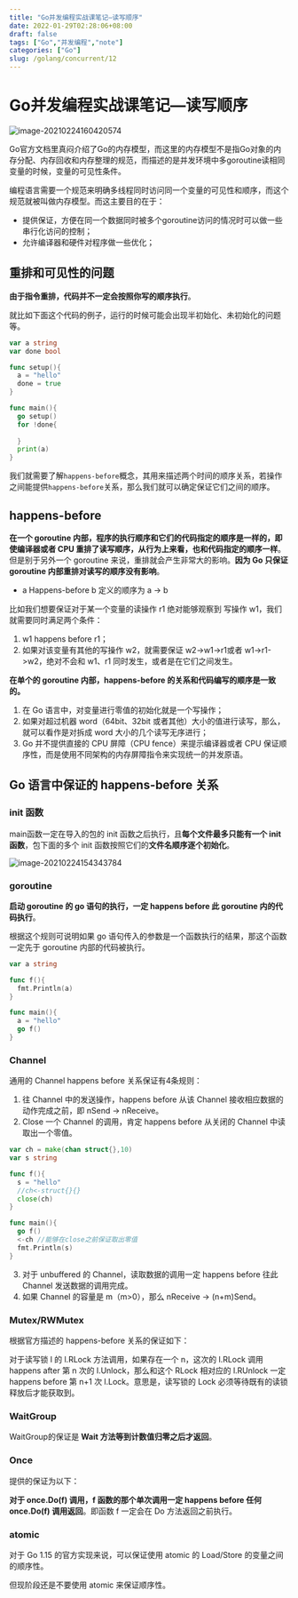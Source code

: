 ```yaml
---
title: "Go并发编程实战课笔记—读写顺序"
date: 2022-01-29T02:28:06+08:00
draft: false
tags: ["Go","并发编程","note"]
categories: ["Go"]
slug: /golang/concurrent/12
---
```


# Go并发编程实战课笔记—读写顺序



![image-20210224160420574](https://img.zhengyua.cn/20210224160420.png)



Go官方文档里真闷介绍了Go的内存模型，而这里的内存模型不是指Go对象的内存分配、内存回收和内存整理的规范，而描述的是并发环境中多goroutine读相同变量的时候，变量的可见性条件。

编程语言需要一个规范来明确多线程同时访问同一个变量的可见性和顺序，而这个规范就被叫做内存模型。而这主要目的在于：

- 提供保证，方便在同一个数据同时被多个goroutine访问的情况时可以做一些串行化访问的控制；
- 允许编译器和硬件对程序做一些优化；

## 重排和可见性的问题

**由于指令重排，代码并不一定会按照你写的顺序执行**。

就比如下面这个代码的例子，运行的时候可能会出现半初始化、未初始化的问题等。

```go
var a string
var done bool

func setup(){
  a = "hello"
  done = true
}

func main(){
  go setup()
  for !done{
    
  }
  print(a)
}
```

我们就需要了解`happens-before`概念，其用来描述两个时间的顺序关系，若操作之间能提供`happens-before`关系，那么我们就可以确定保证它们之间的顺序。

## happens-before

**在一个 goroutine 内部，程序的执行顺序和它们的代码指定的顺序是一样的，即使编译器或者 CPU 重排了读写顺序，从行为上来看，也和代码指定的顺序一样**。但是别于另外一个 goroutine 来说，重排就会产生非常大的影响。**因为 Go 只保证 goroutine 内部重排对读写的顺序没有影响**。

- a Happens-before b 定义的顺序为 a -> b

比如我们想要保证对于某一个变量的读操作 r1 绝对能够观察到 写操作 w1，我们就需要同时满足两个条件：

1.  w1 happens before r1；
2. 如果对该变量有其他的写操作 w2，就需要保证 w2->w1->r1或者 w1->r1->w2，绝对不会和 w1、r1 同时发生，或者是在它们之间发生。

**在单个的 goroutine 内部，happens-before 的关系和代码编写的顺序是一致的。**

1. 在 Go 语言中，对变量进行零值的初始化就是一个写操作；
2. 如果对超过机器 word（64bit、32bit 或者其他）大小的值进行读写，那么，就可以看作是对拆成 word 大小的几个读写无序进行；
3. Go 并不提供直接的 CPU 屏障（CPU fence）来提示编译器或者 CPU 保证顺序性，而是使用不同架构的内存屏障指令来实现统一的并发原语。

## Go 语言中保证的 happens-before 关系

### init 函数

main函数一定在导入的包的 init 函数之后执行，且**每个文件最多只能有一个 init 函数**，包下面的多个 init 函数按照它们的**文件名顺序逐个初始化**。

![image-20210224154343784](https://img.zhengyua.cn/20210224154349.png)

### goroutine

**启动 goroutine 的 go 语句的执行，一定 happens before 此 goroutine 内的代码执行**。

根据这个规则可说明如果 go 语句传入的参数是一个函数执行的结果，那这个函数一定先于 goroutine 内部的代码被执行。

```go
var a string

func f(){
  fmt.Println(a)
}

func main(){
  a = "hello"
  go f()
}
```

### Channel

通用的 Channel happens before 关系保证有4条规则：

1. 往 Channel 中的发送操作，happens before 从该 Channel 接收相应数据的动作完成之前，即 nSend -> nReceive。
2. Close 一个 Channel 的调用，肯定 happens before 从关闭的 Channel 中读取出一个零值。

```go
var ch = make(chan struct{},10)
var s string

func f(){
  s = "hello"
  //ch<-struct{}{}
  close(ch)
}

func main(){
  go f()
  <-ch //能够在close之前保证取出零值
  fmt.Println(s)
}
```

3. 对于 unbuffered 的 Channel，读取数据的调用一定 happens before 往此 Channel 发送数据的调用完成。
4. 如果 Channel 的容量是 m（m>0），那么 nReceive -> (n+m)Send。

### Mutex/RWMutex

根据官方描述的 happens-before 关系的保证如下：

对于读写锁 l 的 l.RLock 方法调用，如果存在一个 n，这次的 l.RLock 调用 happens after 第 n 次的 l.Unlock，那么和这个 RLock 相对应的 l.RUnlock 一定 happens before 第 n+1 次 l.Lock。意思是，读写锁的 Lock 必须等待既有的读锁释放后才能获取到。

### WaitGroup

WaitGroup的保证是 **Wait 方法等到计数值归零之后才返回**。

### Once

提供的保证为以下：

**对于 once.Do(f) 调用，f 函数的那个单次调用一定 happens before 任何 once.Do(f) 调用返回**。即函数 f 一定会在 Do 方法返回之前执行。

### atomic

对于 Go 1.15 的官方实现来说，可以保证使用 atomic 的 Load/Store 的变量之间的顺序性。

但现阶段还是不要使用 atomic 来保证顺序性。
